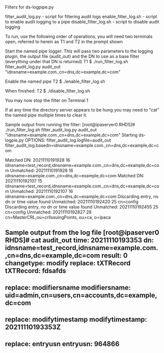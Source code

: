 Filters for ds-logpipe.py

filter_audit_log.py  - script for filtering audit logs
enable_filter_log.sh - script to enable audit logging to a pipe
disable_filter_log.sh - script to disable audit logging

To run, use the following order of operations, you will need two terminals open, referred to herein as T1 and T2 in the prompt shown

Start the named pipe logger.  This will pass two parameters to the logging plugin, the output file (audit_out) and the DN to use as a base filter (everything under that DN is returned)
T1 $ ./run_filter_log.sh filter_audit_log.py audit_out "idnsname=example.com.,cn=dns,dc=example,dc=com"

Enable the named pipe
T2 $ ./enable_filter_log.sh


When finished:
T2 $ ./disable_filter_log.sh

You may now stop the filter on Terminal 1

If at any time the directory server appears to be hung you may need to "cat" the named pipe multiple times to clear it.


Sample output from running the filter:
[root@ipaserver0 RHDS]# ./run_filter_log.sh filter_audit_log.py audit_out "idnsname=example.com.,cn=dns,dc=example,dc=com"
Starting ds-logpie.py
OPTIONS:  filter_audit_log.logfile=audit_out filter_audit_log.basedn=idnsname=example.com.,cn=dns,dc=example,dc=com

Matched DN: 20211110191928   16 idnsname=test_record,idnsname=example.com.,cn=dns,dc=example,dc=com
 Unmatched: 20211110191928   16 idnsname=example.com.,cn=dns,dc=example,dc=com
Matched DN: 20211110192107   15 idnsname=test_record,idnsname=example.com.,cn=dns,dc=example,dc=com
 Unmatched: 20211110192107   16 idnsname=example.com.,cn=dns,dc=example,dc=com
Discarding entry, no dn or time value found
 Unmatched: 20211110192420   25 cn=config
Discarding entry, no dn or time value found
 Unmatched: 20211110192455   25 cn=config
 Unmatched: 20211110192827   28 cn=MasterCRL,ou=crlIssuingPoints, ou=ca, o=ipaca


Sample output from the log file
[root@ipaserver0 RHDS]# cat audit_out 
time: 20211110193353
dn: idnsname=test_record,idnsname=example.com.,cn=dns,dc=example,dc=com
result: 0
changetype: modify
replace: tXTRecord
tXTRecord: fdsafds
-
replace: modifiersname
modifiersname: uid=admin,cn=users,cn=accounts,dc=example,dc=com
-
replace: modifytimestamp
modifytimestamp: 20211110193353Z
-
replace: entryusn
entryusn: 964866
-

